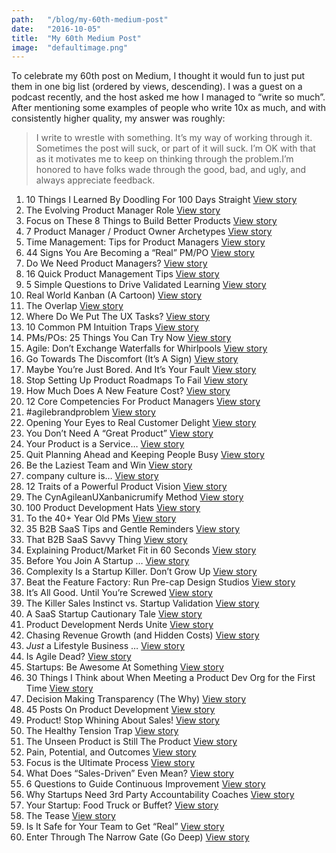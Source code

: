 ```yaml
---
path:	"/blog/my-60th-medium-post"
date:	"2016-10-05"
title:	"My 60th Medium Post"
image:	"defaultimage.png"
---
```


To celebrate my 60th post on Medium, I thought it would fun to just put them in one big list (ordered by views, descending). I was a guest on a podcast recently, and the host asked me how I managed to “write so much”. After mentioning some examples of people who write 10x as much, and with consistently higher quality, my answer was roughly:


> I write to wrestle with something. It’s my way of working through it. Sometimes the post will suck, or part of it will suck. I’m OK with that as it motivates me to keep on thinking through the problem.I’m honored to have folks wade through the good, bad, and ugly, and always appreciate feedback.

1. 10 Things I Learned By Doodling For 100 Days Straight [View story](https://medium.com/personal-growth/10-things-i-learned-by-doodling-for-100-days-straight-a802753c5a25)
2. The Evolving Product Manager Role [View story](https://medium.com/the-creative-founder/the-evolving-product-manager-role-6f288bbc3cda)
3. Focus on These 8 Things to Build Better Products [View story](https://medium.com/p/focus-on-these-8-things-to-build-better-products-f2344c19602d)
4. 7 Product Manager / Product Owner Archetypes [View story](https://medium.com/p/7-product-manager-product-owner-archetypes-db4b484e134d)
5. Time Management: Tips for Product Managers [View story](https://medium.com/p/time-management-tips-for-product-managers-925e4ac5efa9)
6. 44 Signs You Are Becoming a “Real” PM/PO [View story](https://medium.com/p/44-signs-you-are-becoming-a-real-pm-po-b463bc60c849)
7. Do We Need Product Managers? [View story](https://medium.com/p/do-we-need-product-managers-9841b2749531)
8. 16 Quick Product Management Tips [View story](https://medium.com/p/16-quick-product-management-tips-292373151e7d)
9. 5 Simple Questions to Drive Validated Learning [View story](https://medium.com/p/4-simple-questions-to-drive-validated-learning-548a51a70ee5)
10. Real World Kanban (A Cartoon) [View story](https://medium.com/p/real-world-kanban-a-cartoon-116fd37f14ac)
11. The Overlap [View story](https://medium.com/p/the-overlap-puxeng-56dcfd33875b)
12. Where Do We Put The UX Tasks? [View story](https://medium.com/p/where-do-we-put-the-ux-tasks-2581eb04a04b)
13. 10 Common PM Intuition Traps [View story](https://medium.com/p/10-common-pm-intuition-traps-5a1ec5b3bdaf)
14. PMs/POs: 25 Things You Can Try Now [View story](https://medium.com/p/pms-pos-25-things-you-can-try-now-9790356aff87)
15. Agile: Don’t Exchange Waterfalls for Whirlpools [View story](https://medium.com/p/agile-dont-exchange-waterfalls-for-whirlpools-798c50c08457)
16. Go Towards The Discomfort (It’s A Sign) [View story](https://medium.com/p/go-towards-the-discomfort-its-a-sign-21ce4b1a8cc5)
17. Maybe You’re Just Bored. And It’s Your Fault [View story](https://medium.com/personal-growth/maybe-youre-just-bored-and-it-s-your-fault-46810dc57437)
18. Stop Setting Up Product Roadmaps To Fail [View story](https://medium.com/p/stop-setting-up-product-roadmaps-to-fail-3189452360a3)
19. How Much Does A New Feature Cost? [View story](https://medium.com/p/how-much-does-a-new-feature-cost-f93c82bf638f)
20. 12 Core Competencies For Product Managers [View story](https://medium.com/p/12-core-competencies-for-product-managers-8d5744f91bd)
21. #agilebrandproblem [View story](https://medium.com/p/agilebrandproblem-e57f3aba46a1)
22. Opening Your Eyes to Real Customer Delight [View story](https://medium.com/p/opening-your-eyes-to-real-customer-delight-80e3a883bd93)
23. You Don’t Need A “Great Product” [View story](https://medium.com/p/you-dont-need-a-great-product-611c14343aa9)
24. Your Product is a Service… [View story](https://medium.com/p/your-product-is-a-service-f70d92b7e992)
25. Quit Planning Ahead and Keeping People Busy [View story](https://medium.com/p/quit-planning-ahead-and-keeping-people-busy-937e74d5a1fb)
26. Be the Laziest Team and Win [View story](https://medium.com/p/be-the-laziest-team-and-win-cad598aced34)
27. company culture is… [View story](https://medium.com/p/company-culture-is-44592c36958c)
28. 12 Traits of a Powerful Product Vision [View story](https://medium.com/p/12-traits-of-a-powerful-product-vision-df3dd4b61072)
29. The CynAgileanUXanbanicrumify Method [View story](https://medium.com/p/the-cynagileanuxanbanicrumify-method-f9fdd6bf4bc2)
30. 100 Product Development Hats [View story](https://medium.com/p/100-product-development-hats-7fabbded6b8d)
31. To the 40+ Year Old PMs [View story](https://medium.com/p/to-the-40-year-old-pms-1d76fca3e1e6)
32. 35 B2B SaaS Tips and Gentle Reminders [View story](https://medium.com/p/35-b2b-saas-tips-and-gentle-reminders-789e039d1323)
33. That B2B SaaS Savvy Thing [View story](https://medium.com/p/that-b2b-saas-savvy-thing-ae56917e33c3)
34. Explaining Product/Market Fit in 60 Seconds [View story](https://medium.com/p/explaining-product-market-fit-in-60-seconds-80a0b46638b3)
35. Before You Join A Startup … [View story](https://medium.com/p/before-you-join-a-startup-2ca1fae490cf)
36. Complexity Is a Startup Killer. Don’t Grow Up [View story](https://medium.com/p/complexity-is-a-startup-killer-dont-grow-up-fd3a6883480)
37. Beat the Feature Factory: Run Pre-cap Design Studios [View story](https://medium.com/p/beat-the-feature-factory-run-pre-cap-design-studios-725d1c83ecd7)
38. It’s All Good. Until You’re Screwed [View story](https://medium.com/p/its-all-good-until-you-re-screwed-fe944e6e9a74)
39. The Killer Sales Instinct vs. Startup Validation [View story](https://medium.com/p/the-killer-sales-instinct-vs-startup-validation-da705b93c40d)
40. A SaaS Startup Cautionary Tale [View story](https://medium.com/p/a-saas-startup-cautionary-tale-dcf7eabd6402)
41. Product Development Nerds Unite [View story](https://medium.com/p/product-development-nerds-unite-1b9f5741cc95)
42. Chasing Revenue Growth (and Hidden Costs) [View story](https://medium.com/p/chasing-revenue-growth-and-hidden-costs-b63374bcf988)
43. *Just* a Lifestyle Business … [View story](https://medium.com/p/just-a-lifestyle-business-40ab8f20e005)
44. Is Agile Dead? [View story](https://medium.com/p/is-agile-dead-b34745c69837)
45. Startups: Be Awesome At Something [View story](https://medium.com/p/startups-be-awesome-at-something-8f9344aa09d3)
46. 30 Things I Think about When Meeting a Product Dev Org for the First Time [View story](https://medium.com/p/30-things-i-think-about-when-meeting-a-product-dev-org-for-the-first-time-98ba215ebe4e)
47. Decision Making Transparency (The Why) [View story](https://medium.com/p/decision-making-transparency-the-why-7f90e48fded)
48. 45 Posts On Product Development [View story](https://medium.com/p/45-posts-on-product-development-d395174f8505)
49. Product! Stop Whining About Sales! [View story](https://medium.com/p/product-stop-whining-about-sales-dcd10640ded4)
50. The Healthy Tension Trap [View story](https://medium.com/p/the-healthy-tension-trap-92727d23e37c)
51. The Unseen Product is Still The Product [View story](https://medium.com/p/the-unseen-product-is-still-the-product-8e720c98a556)
52. Pain, Potential, and Outcomes [View story](https://medium.com/p/pain-potential-and-outcomes-35e1a68cacdd)
53. Focus is the Ultimate Process [View story](https://medium.com/p/focus-is-the-ultimate-process-1c1749c20eed)
54. What Does “Sales-Driven” Even Mean? [View story](https://medium.com/p/what-does-sales-driven-even-mean-7a6ee976f1ef)
55. 6 Questions to Guide Continuous Improvement [View story](https://medium.com/p/6-questions-to-guide-continuous-improvement-4b220da713e)
56. Why Startups Need 3rd Party Accountability Coaches [View story](https://medium.com/p/why-startups-need-3rd-party-accountability-coaches-a6c450ca276d)
57. Your Startup: Food Truck or Buffet? [View story](https://medium.com/p/your-startup-food-truck-or-buffet-e619c818c190)
58. The Tease [View story](https://medium.com/p/the-tease-a7ce9053de4b)
59. Is It Safe for Your Team to Get “Real” [View story](https://medium.com/p/is-it-safe-for-your-team-to-get-real-843f297aeda9)
60. Enter Through The Narrow Gate (Go Deep) [View story](https://medium.com/p/enter-through-the-narrow-gate-go-deep-c2d6528e380a)
